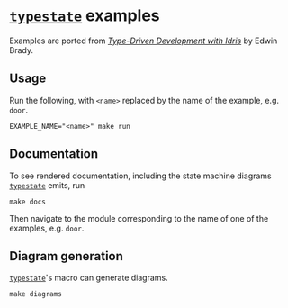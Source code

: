 # [`typestate`] examples

Examples are ported from [_Type-Driven Development with Idris_](https://www.manning.com/books/type-driven-development-with-idris) by Edwin Brady.

## Usage

Run the following, with `<name>` replaced by the name of the example, e.g. `door`.

```
EXAMPLE_NAME="<name>" make run
```

## Documentation

To see rendered documentation, including the state machine diagrams [`typestate`] emits, run

```
make docs
```

Then navigate to the module corresponding to the name of one of the examples, e.g. `door`.

## Diagram generation

[`typestate`]'s macro can generate diagrams.

```
make diagrams
```

[`typestate`]: https://github.com/rustype/typestate-rs
